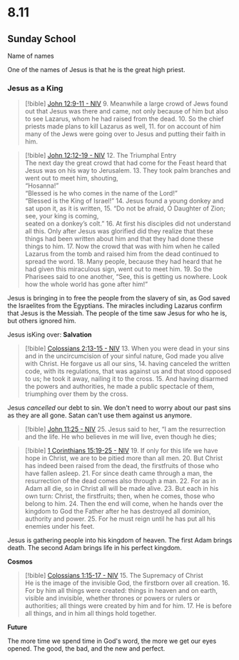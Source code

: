 # 8.11
## Sunday School
Name of names

One of the names of Jesus is that he is the great high priest.

### Jesus as a King

> [!bible] [John 12:9-11 - NIV](https://bolls.life/NIV/43/12/)
> 9. Meanwhile a large crowd of Jews found out that Jesus was there and came, not only because of him but also to see Lazarus, whom he had raised from the dead.
> 10. So the chief priests made plans to kill Lazarus as well,
> 11. for on account of him many of the Jews were going over to Jesus and putting their faith in him.

> [!bible] [John 12:12-19 - NIV](https://bolls.life/NIV/43/12/)
> 12. The Triumphal Entry<br/>The next day the great crowd that had come for the Feast heard that Jesus was on his way to Jerusalem.
> 13. They took palm branches and went out to meet him, shouting,<br/>“Hosanna!”<br/>“Blessed is he who comes in the name of the Lord!”<br/>“Blessed is the King of Israel!”
> 14. Jesus found a young donkey and sat upon it, as it is written,
> 15. “Do not be afraid, O Daughter of Zion;<br/>see, your king is coming,<br/>seated on a donkey’s colt.”
> 16. At first his disciples did not understand all this. Only after Jesus was glorified did they realize that these things had been written about him and that they had done these things to him.
> 17. Now the crowd that was with him when he called Lazarus from the tomb and raised him from the dead continued to spread the word.
> 18. Many people, because they had heard that he had given this miraculous sign, went out to meet him.
> 19. So the Pharisees said to one another, “See, this is getting us nowhere. Look how the whole world has gone after him!”

Jesus is bringing in to free the people from the slavery of sin, as God saved the Israelites from the Egyptians.
The miracles including Lazarus confirm that Jesus is the Messiah.
The people of the time saw Jesus for who he is, but others ignored him.

Jesus isKing over:
**Salvation**

> [!bible] [Colossians 2:13-15 - NIV](https://bolls.life/NIV/51/2/)
> 13. When you were dead in your sins and in the uncircumcision of your sinful nature, God made you alive with Christ. He forgave us all our sins,
> 14. having canceled the written code, with its regulations, that was against us and that stood opposed to us; he took it away, nailing it to the cross.
> 15. And having disarmed the powers and authorities, he made a public spectacle of them, triumphing over them by the cross.

Jesus *cancelled* our debt to sin. We don't need to worry about our past sins as they are all gone. Satan can't use them against us anymore.

> [!bible] [John 11:25 - NIV](https://bolls.life/NIV/43/11/)
> 25. Jesus said to her, “I am the resurrection and the life. He who believes in me will live, even though he dies;

> [!bible] [1 Corinthians 15:19-25 - NIV](https://bolls.life/NIV/46/15/)
> 19. If only for this life we have hope in Christ, we are to be pitied more than all men.
> 20. But Christ has indeed been raised from the dead, the firstfruits of those who have fallen asleep.
> 21. For since death came through a man, the resurrection of the dead comes also through a man.
> 22. For as in Adam all die, so in Christ all will be made alive.
> 23. But each in his own turn: Christ, the firstfruits; then, when he comes, those who belong to him.
> 24. Then the end will come, when he hands over the kingdom to God the Father after he has destroyed all dominion, authority and power.
> 25. For he must reign until he has put all his enemies under his feet.

Jesus is gathering people into his kingdom of heaven. The first Adam brings death. The second Adam brings life in his perfect kingdom.

**Cosmos**

> [!bible] [Colossians 1:15-17 - NIV](https://bolls.life/NIV/51/1/)
> 15. The Supremacy of Christ<br/>He is the image of the invisible God, the firstborn over all creation.
> 16. For by him all things were created: things in heaven and on earth, visible and invisible, whether thrones or powers or rulers or authorities; all things were created by him and for him.
> 17. He is before all things, and in him all things hold together.

**Future**

The more time we spend time in God's word, the more we get our eyes opened.
The good, the bad, and the new and perfect.
